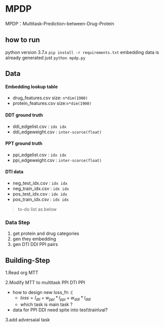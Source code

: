 # MPDP
MPDP：Multitask-Prediction-between-Drug-Protein

## how to run
python version 3.7.x
`pip install -r requirements.txt`
embedding data is already generated just 
`python mpdp.py`  


## Data
#### Embedding lookup table
- drug_features.csv size: `n*dim(1900)`
- protein_features.csv size:`n*dim(1900)`

#### DDT ground truth
- ddi_edgelist.csv : `idx idx`
- ddi_edgeweight.csv : `inter-scorce(float)`

#### PPT ground truth
- ppi_edgelist.csv : `idx idx`
- ppi_edgeweight.csv : `inter-scorce(float)`

#### DTI data
- neg_test_idx.csv : `idx idx`
- neg_train_idx.csv : `idx idx`
- pos_test_idx.csv : `idx idx`
- pos_train_idx.csv : `idx idx`
> to-do list as below
### Data Step
1. get protein and drug categories
2. gen they embedding
3. gen DTI DDI PPI pairs

## Building-Step
1.Read org MTT

2.Modify MTT to multitask PPI DTI PPI
- how to design new loss_fn  :(
    - $loss  = l_{dti} + w_{ppi} * l_{ppi} + w_{ddi} * l_{ddi}$
    - which task is main task ?
- data for PPI DDI need spite into test\train\val?

3.add adversaial task 